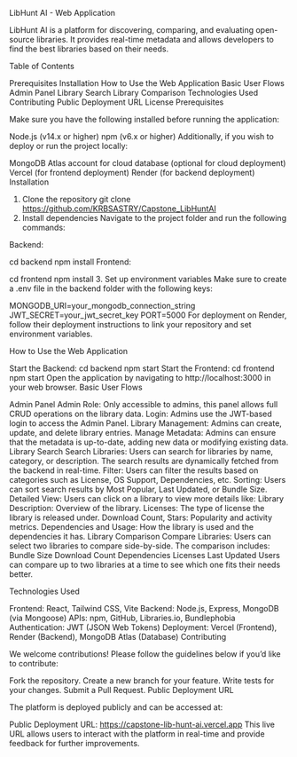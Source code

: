 LibHunt AI - Web Application

LibHunt AI is a platform for discovering, comparing, and evaluating open-source libraries. It provides real-time metadata and allows developers to find the best libraries based on their needs.

Table of Contents

Prerequisites
Installation
How to Use the Web Application
Basic User Flows
Admin Panel
Library Search
Library Comparison
Technologies Used
Contributing
Public Deployment URL
License
Prerequisites

Make sure you have the following installed before running the application:

Node.js (v14.x or higher)
npm (v6.x or higher)
Additionally, if you wish to deploy or run the project locally:

MongoDB Atlas account for cloud database (optional for cloud deployment)
Vercel (for frontend deployment)
Render (for backend deployment)
Installation

1. Clone the repository
git clone https://github.com/KRBSASTRY/Capstone_LibHuntAI
2. Install dependencies
Navigate to the project folder and run the following commands:

Backend:

cd backend
npm install
Frontend:

cd frontend
npm install
3. Set up environment variables
Make sure to create a .env file in the backend folder with the following keys:

MONGODB_URI=your_mongodb_connection_string
JWT_SECRET=your_jwt_secret_key
PORT=5000
For deployment on Render, follow their deployment instructions to link your repository and set environment variables.

How to Use the Web Application

Start the Backend:
cd backend
npm start
Start the Frontend:
cd frontend
npm start
Open the application by navigating to http://localhost:3000 in your web browser.
Basic User Flows

Admin Panel
Admin Role: Only accessible to admins, this panel allows full CRUD operations on the library data.
Login: Admins use the JWT-based login to access the Admin Panel.
Library Management: Admins can create, update, and delete library entries.
Manage Metadata: Admins can ensure that the metadata is up-to-date, adding new data or modifying existing data.
Library Search
Search Libraries:
Users can search for libraries by name, category, or description. The search results are dynamically fetched from the backend in real-time.
Filter: Users can filter the results based on categories such as License, OS Support, Dependencies, etc.
Sorting: Users can sort search results by Most Popular, Last Updated, or Bundle Size.
Detailed View:
Users can click on a library to view more details like:
Library Description: Overview of the library.
Licenses: The type of license the library is released under.
Download Count, Stars: Popularity and activity metrics.
Dependencies and Usage: How the library is used and the dependencies it has.
Library Comparison
Compare Libraries:
Users can select two libraries to compare side-by-side. The comparison includes:
Bundle Size
Download Count
Dependencies
Licenses
Last Updated
Users can compare up to two libraries at a time to see which one fits their needs better.

Technologies Used

Frontend: React, Tailwind CSS, Vite
Backend: Node.js, Express, MongoDB (via Mongoose)
APIs: npm, GitHub, Libraries.io, Bundlephobia
Authentication: JWT (JSON Web Tokens)
Deployment: Vercel (Frontend), Render (Backend), MongoDB Atlas (Database)
Contributing

We welcome contributions! Please follow the guidelines below if you’d like to contribute:

Fork the repository.
Create a new branch for your feature.
Write tests for your changes.
Submit a Pull Request.
Public Deployment URL

The platform is deployed publicly and can be accessed at:

Public Deployment URL: https://capstone-lib-hunt-ai.vercel.app
This live URL allows users to interact with the platform in real-time and provide feedback for further improvements.

